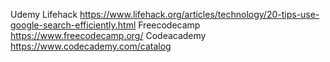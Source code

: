 Udemy
Lifehack https://www.lifehack.org/articles/technology/20-tips-use-google-search-efficiently.html
Freecodecamp https://www.freecodecamp.org/
Codeacademy https://www.codecademy.com/catalog
